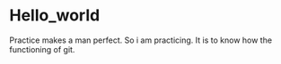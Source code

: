 # Hello_world
Practice makes a man perfect.
So i am practicing.
It is to know how the functioning of git.
